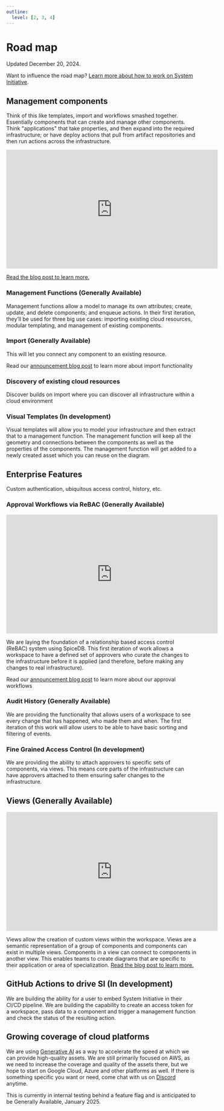```yaml
---
outline:
  level: [2, 3, 4]
---
```


# Road map

Updated December 20, 2024.

Want to influence the road map?
[Learn more about how to work on System Initiative](../explanation/working-on-si.md).

## Management components

Think of this like templates, import and workflows smashed together. Essentially
components that can create and manage other components. Think "applications"
that take properties, and then expand into the required infrastructure; or have
deploy actions that pull from artifact repositories and then run actions across
the infrastructure.

<iframe width="560" height="315" src="https://www.youtube.com/embed/GKOtMulPTMc?si=o7GVGMXeKcr37-g_" title="YouTube video player" frameborder="0" allow="accelerometer; autoplay; clipboard-write; encrypted-media; gyroscope; picture-in-picture; web-share" referrerpolicy="strict-origin-when-cross-origin" allowfullscreen></iframe>

[Read the blog post to learn more.](https://www.systeminit.com/blog/opportunity-management-functions)

### Management Functions (Generally Available)

Management functions allow a model to manage its own attributes; create, update,
and delete components; and enqueue actions. In their first iteration, they’ll be
used for three big use cases: importing existing cloud resources, modular
templating, and management of existing components.

### Import (Generally Available)

This will let you connect any component to an existing resource.

Read our
[announcement blog post](https://www.systeminit.com/blog/announcing-resource-import)
to learn more about import functionality

### Discovery of existing cloud resources

Discover builds on import where you can discover all infrastructure within a
cloud environment

### Visual Templates (In development)

Visual templates will allow you to model your infrastructure and then extract
that to a management function. The management function will keep all the
geometry and connections between the components as well as the properties of the
components. The management function will get added to a newly created asset
which you can reuse on the diagram.

## Enterprise Features

Custom authentication, ubiquitous access control, history, etc.

### Approval Workflows via ReBAC (Generally Available)

<iframe width="560" height="315" src="https://www.youtube.com/embed/QlWaeJH74Bo?si=uBXbQ5kyeynFSzjQ" title="YouTube video player" frameborder="0" allow="accelerometer; autoplay; clipboard-write; encrypted-media; gyroscope; picture-in-picture; web-share" referrerpolicy="strict-origin-when-cross-origin" allowfullscreen></iframe>

We are laying the foundation of a relationship based access control (ReBAC)
system using SpiceDB. This first iteration of work allows a workspace to have a
defined set of approvers who curate the changes to the infrastructure before it
is applied (and therefore, before making any changes to real infrastructure).

Read our
[announcement blog post](https://www.systeminit.com/blog/announcing-approval-workflows)
to learn more about our approval workflows

### Audit History (Generally Available)

We are providing the functionality that allows users of a workspace to see every
change that has happened, who made them and when. The first iteration of this
work will allow users to be able to have basic sorting and filtering of events.

### Fine Grained Access Control (In development)

We are providing the ability to attach approvers to specific sets of components,
via views. This means core parts of the infrastructure can have approvers
attached to them ensuring safer changes to the infrastructure.

## Views (Generally Available)

<iframe width="560" height="315" src="https://www.youtube.com/embed/qpNxaAojuzI?si=XLnnJy7uWF4ruEVY" title="YouTube video player" frameborder="0" allow="accelerometer; autoplay; clipboard-write; encrypted-media; gyroscope; picture-in-picture; web-share" referrerpolicy="strict-origin-when-cross-origin" allowfullscreen></iframe>

Views allow the creation of custom views within the workspace. Views are a
semantic representation of a group of components and components can exist in
multiple views. Components in a view can connect to components in another view.
This enables teams to create diagrams that are specific to their application or
area of specialization.
[Read the blog post to learn more.](https://www.systeminit.com/blog/opportunity-views)

## GitHub Actions to drive SI (In development)

We are building the ability for a user to embed System Initiative in their CI/CD
pipeline. We are building the capability to create an access token for a
workspace, pass data to a component and trigger a management function and check
the status of the resulting action.

## Growing coverage of cloud platforms

We are using
[Generative AI](https://en.wikipedia.org/wiki/Generative_artificial_intelligence)
as a way to accelerate the speed at which we can provide high-quality assets. We
are still primarily focused on AWS, as we need to increase the coverage and
quality of the assets there, but we hope to start on Google Cloud, Azure and
other platforms as well. If there is something specific you want or need, come
chat with us on [Discord](https://discord.com/invite/q6H2ZyFh) anytime.

This is currently in internal testing behind a feature flag and is anticipated
to be Generally Available, January 2025.
